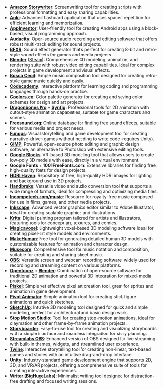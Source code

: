 - **[Amazon Storywriter](https://storywriter.amazon.com/)**: Screenwriting tool for creating scripts with professional formatting and easy sharing capabilities.
- **[Anki](https://apps.ankiweb.net/)**: Advanced flashcard application that uses spaced repetition for efficient learning and memorization.
- **[AppInventor](https://appinventor.mit.edu/)**: User-friendly tool for creating Android apps using a block-based, visual programming approach.
- **[Audacity](https://www.audacityteam.org/)**: Open-source audio recording and editing software that offers robust multi-track editing for sound projects.
- **[BFXR](https://www.bfxr.net/)**: Sound effect generator that’s perfect for creating 8-bit and retro-style sound effects for games and media projects.
- **[Blender](https://www.blender.org/)** ([Steam](https://store.steampowered.com/app/365670/Blender/)): Comprehensive 3D modeling, animation, and rendering suite with robust video editing capabilities. Ideal for complex projects in game development and visual effects.
- **[Bosca Ceoil](https://boscaceoil.net/)**: Simple music composition tool designed for creating retro-style game music quickly and easily.
- **[Codecademy](https://www.codecademy.com/)**: Interactive platform for learning coding and programming languages through hands-on practice.
- **[Coolors.co](https://coolors.co/)**: Color palette generator for creating and saving color schemes for design and art projects.
- **[Dragonbones Pro](https://dragonbones.github.io/en/download.html) + [Synfig](https://www.synfig.org/)**: Professional tools for 2D animation with cutout-style animation capabilities, suitable for game characters and scenes.
- **[Freesound.org](https://freesound.org/)**: Online database for finding free sound effects, suitable for various media and project needs.
- **[Fungus](https://fungusgames.com/)**: Visual storytelling and game development tool for creating narrative-driven games without needing to write code (requires Unity).
- **[GIMP](https://www.gimp.org/)**: Powerful, open-source photo editing and graphic design software, an alternative to Photoshop with extensive editing tools.
- **[Google Blocks](https://arvr.google.com/blocks/)**: VR-based 3D modeling tool that allows users to create low-poly 3D models with ease, directly in a virtual environment.
- **[Google Fonts](https://fonts.google.com/)** + **[1001FreeFonts.com](https://www.1001freefonts.com/)**: Extensive libraries for finding free, high-quality fonts for design projects.
- **[HDRI Haven](https://hdri-haven.com/)**: Repository of free, high-quality HDRI images for lighting and background use in 3D projects.
- **[Handbrake](https://handbrake.fr/)**: Versatile video and audio conversion tool that supports a wide range of formats, ideal for compressing and optimizing media files.
- **[Incompetech.com/music](https://incompetech.com/music/)**: Resource for royalty-free music composed for use in films, games, and other media projects.
- **[Inkscape](https://inkscape.org/)**: Advanced vector graphics editor similar to Adobe Illustrator, ideal for creating scalable graphics and illustrations.
- **[Krita](https://krita.org/en/)**: Digital painting program tailored for artists and illustrators, featuring tools for concept art, textures, and comics.
- **[Magicavoxel](https://www.voxelmade.com/magicavoxel/)**: Lightweight voxel-based 3D modeling software ideal for creating pixel-art style models and environments.
- **[MakeHuman](http://www.makehumancommunity.org/)**: Free tool for generating detailed human 3D models with customizable features for animation and character design.
- **[Musecore](https://musescore.org/en)**: Comprehensive tool for music notation and composition, suitable for creating and sharing sheet music.
- **[OBS](https://obsproject.com/)**: Versatile screen and webcam recording software, widely used for recording and streaming content on various platforms.
- **[Opentoonz](https://opentoonz.github.io/e/) + [Blender](https://www.blender.org/)**: Combination of open-source software for traditional 2D animation and powerful 3D integration for mixed-media projects.
- **[Piskel](https://www.piskelapp.com/)**: Simple yet effective pixel art creation tool, great for sprites and animation in game development.
- **[Pivot Animator](https://www.pivotanimator.net/)**: Simple animation tool for creating stick figure animations and quick sketches.
- **[SketchUp](https://www.sketchup.com/)**: Intuitive 3D modeling tool designed for quick and simple modeling, perfect for architectural and basic design work.
- **[Stop Motion Studio](https://www.stopmotionstudio.com/)**: Tool for creating stop-motion animations, ideal for claymation and other frame-by-frame animation projects.
- **[Storyboarder](https://wonderunit.com/storyboarder/)**: Easy-to-use tool for creating and visualizing storyboards with a simple interface and seamless integration for story planning.
- **[Streamlabs OBS](https://streamlabs.com/)**: Enhanced version of OBS designed for live streaming with built-in themes, widgets, and streamlined user experience.
- **[Twine](http://www.twinery.org/)**: Interactive storytelling tool for creating non-linear, text-based games and stories with an intuitive drag-and-drop interface.
- **[Unity](https://unity.com/)**: Industry-standard game development engine that supports 2D, 3D, and VR/AR projects, offering a comprehensive suite of tools for creating interactive experiences.
- **[Writer (BigHugeLabs)](https://writer.bighugelabs.com/welcome)**: Minimalist writing tool designed for distraction-free drafting and focused writing sessions.